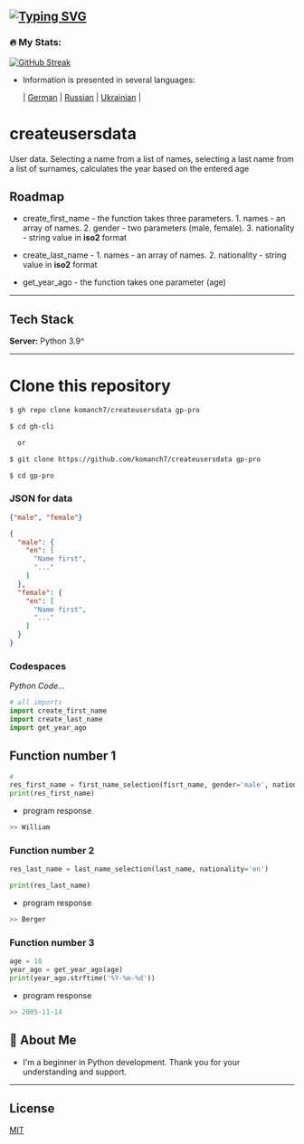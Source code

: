 [![Typing SVG](https://readme-typing-svg.herokuapp.com?color=%2336BCF7&lines=CREATE+USERS+DATA)](https://github.com/komanch7/createusersdata)
---

### 🔥 My Stats:
[![GitHub Streak](https://github-readme-streak-stats.herokuapp.com/?user=komanch7&theme=dark&background=0d1117)](https://github.com/komanch7/createusersdata/pulse)

- Information is presented in several languages:
    
    | [German](https://github.com/komanch7/createusersdata/docs/README_DE.md) |
    [Russian](https://github.com/komanch7/createusersdata/docs/README_RU.md) |
    [Ukrainian](https://github.com/komanch7/createusersdata/docs/README_UA.md) |


# createusersdata
User data. Selecting a name from a list of names, selecting a last name from a list of surnames, calculates the year based on the entered age

## Roadmap
- create_first_name - the function takes three parameters. 1. names - an array of names. 2. gender - two parameters (male, female). 3. nationality - string value in __iso2__ format

- create_last_name - 1. names - an array of names. 2. nationality - string value in __iso2__ format

- get_year_ago - the function takes one parameter (age) 

---
## Tech Stack

**Server:** Python 3.9^

---

# Clone this repository

```sh
$ gh repo clone komanch7/createusersdata gp-pro

$ cd gh-cli

  or

$ git clone https://github.com/komanch7/createusersdata gp-pro

$ cd gp-pro
```



### JSON for data
```json
{"male", "female"}
```
```json
{
  "male": {
    "en": [
      "Name first",
      "..."
    ]
  },
  "female": {
    "en": [
      "Name first",
      "..."
    ]
  }
}
```

### Codespaces
_Python Code..._
```python
# all imports
import create_first_name
import create_last_name
import get_year_ago
```
## Function number 1
```python
# 
res_first_name = first_name_selection(fisrt_name, gender='male', nationality='us')
print(res_first_name)
```
- program response
```python
>> William
```
### Function number 2
```python
res_last_name = last_name_selection(last_name, nationality='en')

print(res_last_name)
```
- program response
```python
>> Berger
```
### Function number 3
```python
age = 18
year_ago = get_year_ago(age)
print(year_ago.strftime('%Y-%m-%d'))
```
- program response
```python
>> 2005-11-14
```

## 🚀 About Me
- I'm a beginner in Python development. Thank you for your understanding and support.
---

## License
[MIT](https://github.com/komanch7/createusersdata/LICENSE)
